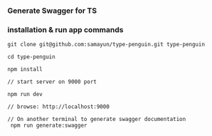 ### Generate Swagger for TS

### installation & run app commands

```
git clone git@github.com:samayun/type-penguin.git type-penguin

cd type-penguin

npm install

// start server on 9000 port

npm run dev

// browse: http://localhost:9000

// On another terminal to generate swagger documentation
 npm run generate:swagger

```
